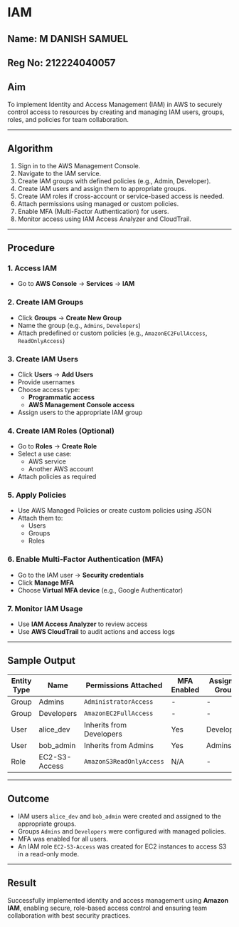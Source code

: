 # IAM
## Name: M DANISH SAMUEL
## Reg No: 212224040057
## Aim

To implement Identity and Access Management (IAM) in AWS to securely control access to resources by creating and managing IAM users, groups, roles, and policies for team collaboration.

---

## Algorithm

1. Sign in to the AWS Management Console.
2. Navigate to the IAM service.
3. Create IAM groups with defined policies (e.g., Admin, Developer).
4. Create IAM users and assign them to appropriate groups.
5. Create IAM roles if cross-account or service-based access is needed.
6. Attach permissions using managed or custom policies.
7. Enable MFA (Multi-Factor Authentication) for users.
8. Monitor access using IAM Access Analyzer and CloudTrail.

---

## Procedure

### 1. Access IAM
- Go to **AWS Console** → **Services** → **IAM**

### 2. Create IAM Groups
- Click **Groups** → **Create New Group**
- Name the group (e.g., `Admins`, `Developers`)
- Attach predefined or custom policies (e.g., `AmazonEC2FullAccess`, `ReadOnlyAccess`)

### 3. Create IAM Users
- Click **Users** → **Add Users**
- Provide usernames
- Choose access type:
  - **Programmatic access**
  - **AWS Management Console access**
- Assign users to the appropriate IAM group

### 4. Create IAM Roles (Optional)
- Go to **Roles** → **Create Role**
- Select a use case:
  - AWS service
  - Another AWS account
- Attach policies as required

### 5. Apply Policies
- Use AWS Managed Policies or create custom policies using JSON
- Attach them to:
  - Users
  - Groups
  - Roles

### 6. Enable Multi-Factor Authentication (MFA)
- Go to the IAM user → **Security credentials**
- Click **Manage MFA**
- Choose **Virtual MFA device** (e.g., Google Authenticator)

### 7. Monitor IAM Usage
- Use **IAM Access Analyzer** to review access
- Use **AWS CloudTrail** to audit actions and access logs

---

## Sample Output

| Entity Type | Name            | Permissions Attached        | MFA Enabled | Assigned Group |
|-------------|------------------|-----------------------------|-------------|----------------|
| Group       | Admins           | `AdministratorAccess`       | -           | -              |
| Group       | Developers       | `AmazonEC2FullAccess`       | -           | -              |
| User        | alice_dev        | Inherits from Developers    | Yes         | Developers     |
| User        | bob_admin        | Inherits from Admins        | Yes         | Admins         |
| Role        | EC2-S3-Access    | `AmazonS3ReadOnlyAccess`    | N/A         | -              |

---

## Outcome

- IAM users `alice_dev` and `bob_admin` were created and assigned to the appropriate groups.
- Groups `Admins` and `Developers` were configured with managed policies.
- MFA was enabled for all users.
- An IAM role `EC2-S3-Access` was created for EC2 instances to access S3 in a read-only mode.

---

## Result

Successfully implemented identity and access management using **Amazon IAM**, enabling secure, role-based access control and ensuring team collaboration with best security practices.
